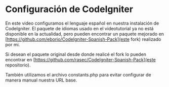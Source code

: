 # Configuración de CodeIgniter

En este video configuramos el lenguaje español en nuestra instalación de CodeIgniter. El paquete de idiomas usado en el videotutorial ya no está disponible en la actualidad, pero pueden encontrar un paquete mejorado en [https://github.com/eborio/CodeIgniter-Spanish-Pack](este fork) realizado por mi.

Si desean el paquete original desde donde realicé el fork lo pueden encontrar en [https://github.com/rasec/CodeIgniter-Spanish-Pack](este repositorio).

También utilizamos el archivo constants.php para evitar configurar de manera manual nuestra URL base.